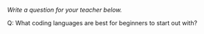 _Write a question for your teacher below._

Q: What coding languages are best for beginners to start out with?
